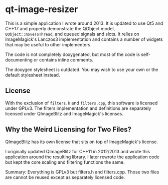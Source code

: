 # qt-image-resizer

This is a simple application I wrote around 2013. It is
updated to use Qt5 and C++17 and properly demonstrate the QObject model,
`QObject::moveToThread`, and queued signals and slots. It relies on
ImageMagick's Lanczos3 implementation and contains a number of widgets
that may be useful to other implementers.

The code is not completely doxygenated, but most of the code is self-documenting or
contains inline comments.

The doxygen stylesheet is outdated. You may wish to use your own or the default stylesheet instead.

## License

With the exclusion of `filters.h` and `filters.cpp`, this software is licensed
under GPLv3. The filters implementation and definitions are separately licensed
under QImageBlitz and ImageMagick's licenses.

## Why the Weird Licensing for Two Files?

QImageBlitz has its own license that sits on top of ImageMagick's license.

I originally updated QImageBlitz for C++11 in 2012/2013 and wrote this application around the resulting library. I later rewrote the application code but kept the core scaling and filtering functions the same.

Summary: Everything is GPLv3 but filters.h and filters.cpp. Those two files are cannot be reused except as separately licensed code.
